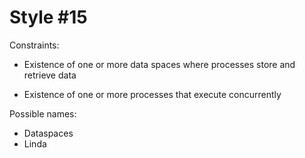 Style #15
==============================

Constraints:

- Existence of one or more data spaces where processes store and
  retrieve data

- Existence of one or more processes that execute concurrently

Possible names:

- Dataspaces
- Linda

